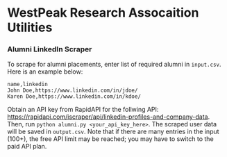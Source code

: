 # WestPeak Research Assocaition Utilities

### Alumni LinkedIn Scraper

To scrape for alumni placements, enter list of required alumni in `input.csv`. Here is an example below:

```csv
name,linkedin
John Doe,https://www.linkedin.com/in/jdoe/
Karen Doe,https://www.linkedin.com/in/kdoe/
```

Obtain an API key from RapidAPI for the follwing API: https://rapidapi.com/iscraper/api/linkedin-profiles-and-company-data.
Then, run `python alumni.py <your_api_key_here>`. The scraped user data will be saved in `output.csv`. Note that if there are many entries in the input (100+), the free API limit may be reached; you may have to switch to the paid API plan.